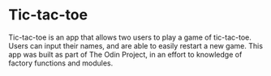 # Tic-tac-toe

Tic-tac-toe is an app that allows two users to play a game of tic-tac-toe. Users can input their names, and are able to easily restart a new game. This app was built as part of The Odin Project, in an effort to knowledge of factory functions and modules.